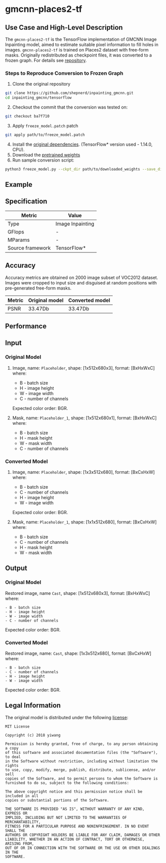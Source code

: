 # gmcnn-places2-tf

## Use Case and High-Level Description

The `gmcnn-places2-tf` is the TensorFlow implementation of GMCNN Image Inpainting model,
aimed to estimate suitable pixel information to fill holes in images. `gmcnn-places2-tf`
is trained on Places2 dataset with free-form masks. Originally redistributed as checkpoint files,
it was converted to a frozen graph. For details see [repository](https://github.com/shepnerd/inpainting_gmcnn).

### Steps to Reproduce Conversion to Frozen Graph

1. Clone the original repository
```sh
git clone https://github.com/shepnerd/inpainting_gmcnn.git
cd inpainting_gmcnn/tensorflow
```
2. Checkout the commit that the conversion was tested on:
```sh
git checkout ba7f710
```
3. Apply `freeze_model.patch` patch
```sh
git apply path/to/freeze_model.patch
```
4. Install the [original dependencies](https://github.com/shepnerd/inpainting_gmcnn#prerequisites).
(TensorFlow\* version used - 1.14.0, CPU).
5. Download the [pretrained weights](https://drive.google.com/file/d/1aakVS0CPML_Qg-PuXGE1Xaql96hNEKOU/view?usp=sharing)
6. Run sample conversion script:
```sh
python3 freeze_model.py --ckpt_dir path/to/downloaded_weights --save_dir path/to/save_directory
```

## Example

## Specification

| Metric                          | Value                                     |
|---------------------------------|-------------------------------------------|
| Type                            | Image Inpainting                          |
| GFlops                          | -                                         |
| MParams                         | -                                         |
| Source framework                | TensorFlow\*                              |

## Accuracy

Accuracy metrics are obtained on 2000 image subset of VOC2012 dataset. Images were cropped to input size
and disguised at random positions with pre-generated free-form masks.

| Metric | Original model | Converted model |
| ------ | -------------- | --------------- |
| PSNR   | 33.47Db        | 33.47Db         |

## Performance

## Input

### Original Model

1. Image, name: `Placeholder`, shape: [1x512x680x3], format: [BxHxWxC]
  where:

    - B - batch size
    - H - image height
    - W - image width
    - C - number of channels

   Expected color order: BGR.

2. Mask, name: `Placeholder_1`, shape: [1x512x680x1], format: [BxHxWxC]
  where:

    - B - batch size
    - H - mask height
    - W - mask width
    - C - number of channels

### Converted Model

1. Image, name: `Placeholder`, shape: [1x3x512x680], format: [BxCxHxW]
  where:

    - B - batch size
    - C - number of channels
    - H - image height
    - W - image width

   Expected color order: BGR.

2. Mask, name: `Placeholder_1`, shape: [1x1x512x680], format: [BxCxHxW]
  where:

    - B - batch size
    - C - number of channels
    - H - mask height
    - W - mask width

## Output

### Original Model

Restored image, name `Cast`, shape: [1x512x680x3], format: [BxHxWxC]
  where:

    - B - batch size
    - H - image height
    - W - image width
    - C - number of channels

   Expected color order: BGR.

### Converted Model

Restored image, name: `Cast`, shape: [1x3x512x680], format: [BxCxHxW]
  where:

    - B - batch size
    - C - number of channels
    - H - image height
    - W - image width

   Expected color order: BGR.

## Legal Information

The original model is distributed under the following
[license](https://raw.githubusercontent.com/shepnerd/inpainting_gmcnn/master/LICENSE):

```
MIT License

Copyright (c) 2018 yiwang

Permission is hereby granted, free of charge, to any person obtaining a copy
of this software and associated documentation files (the "Software"), to deal
in the Software without restriction, including without limitation the rights
to use, copy, modify, merge, publish, distribute, sublicense, and/or sell
copies of the Software, and to permit persons to whom the Software is
furnished to do so, subject to the following conditions:

The above copyright notice and this permission notice shall be included in all
copies or substantial portions of the Software.

THE SOFTWARE IS PROVIDED "AS IS", WITHOUT WARRANTY OF ANY KIND, EXPRESS OR
IMPLIED, INCLUDING BUT NOT LIMITED TO THE WARRANTIES OF MERCHANTABILITY,
FITNESS FOR A PARTICULAR PURPOSE AND NONINFRINGEMENT. IN NO EVENT SHALL THE
AUTHORS OR COPYRIGHT HOLDERS BE LIABLE FOR ANY CLAIM, DAMAGES OR OTHER
LIABILITY, WHETHER IN AN ACTION OF CONTRACT, TORT OR OTHERWISE, ARISING FROM,
OUT OF OR IN CONNECTION WITH THE SOFTWARE OR THE USE OR OTHER DEALINGS IN THE
SOFTWARE.
```
